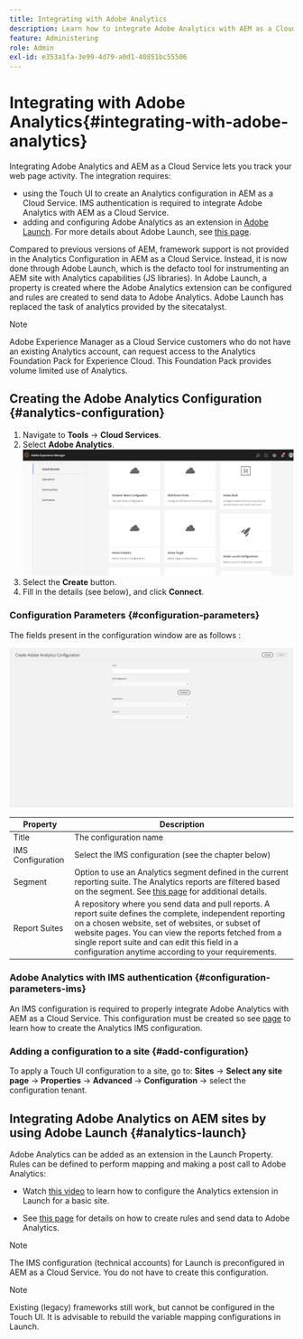 ```yaml
---
title: Integrating with Adobe Analytics
description: Learn how to integrate Adobe Analytics with AEM as a Cloud Service by using the Touch UI and Adobe Launch.
feature: Administering
role: Admin
exl-id: e353a1fa-3e99-4d79-a0d1-40851bc55506
---
```

# Integrating with Adobe Analytics{#integrating-with-adobe-analytics}

Integrating Adobe Analytics and AEM as a Cloud Service lets you track your web page activity. The integration requires:

* using the Touch UI to create an Analytics configuration in AEM as a Cloud Service. IMS authentication is required to integrate Adobe Analytics with AEM as a Cloud Service.
* adding and configuring Adobe Analytics as an extension in [Adobe Launch](#analytics-launch). For more details about Adobe Launch, see [this page](https://experienceleague.adobe.com/docs/experience-platform/tags/get-started/quick-start.html).

Compared to previous versions of AEM, framework support is not provided in the Analytics Configuration in AEM as a Cloud Service. Instead, it is now done through Adobe Launch, which is the defacto tool for instrumenting an AEM site with Analytics capabilities (JS libraries). In Adobe Launch, a property is created where the Adobe Analytics extension can be configured and rules are created to send data to Adobe Analytics. Adobe Launch has replaced the task of analytics provided by the sitecatalyst.

>[!NOTE]
>
>Adobe Experience Manager as a Cloud Service customers who do not have an existing Analytics account, can request access to the Analytics Foundation Pack for Experience Cloud. This Foundation Pack provides volume limited use of Analytics.

## Creating the Adobe Analytics Configuration {#analytics-configuration}

1. Navigate to **Tools** → **Cloud Services**.
2. Select **Adobe Analytics**.
![Adobe Analytics Window](assets/analytics_screen2.png "Adobe Analytics Window")
3. Select the **Create** button.
4. Fill in the details (see below), and click **Connect**.

### Configuration Parameters {#configuration-parameters}

The fields present in the configuration window are as follows :

![Configuration Parameters](assets/properties_field2.png "Configuration Parameters")

| Property | Description |
|---|---|
| Title | The configuration name |
| IMS Configuration | Select the IMS configuration (see the chapter below) |
| Segment | Option to use an Analytics segment defined in the current reporting suite. The Analytics reports are filtered based on the segment. See [this page](https://experienceleague.adobe.com/docs/analytics/components/segmentation/seg-overview.html) for additional details. |
| Report Suites | A repository where you send data and pull reports. A report suite defines the complete, independent reporting on a chosen website, set of websites, or subset of website pages. You can view the reports fetched from a single report suite and can edit this field in a configuration anytime according to your requirements. |

### Adobe Analytics with IMS authentication {#configuration-parameters-ims}

An IMS configuration is required to properly integrate Adobe Analytics with AEM as a Cloud Service. This configuration must be created so see [page](/help/sites-cloud/integrating/integration-adobe-analytics-ims.md) to learn how to create the Analytics IMS configuration.

### Adding a configuration to a site {#add-configuration}

To apply a Touch UI configuration to a site, go to: **Sites** → **Select any site page** → **Properties** → **Advanced** → **Configuration** → select the configuration tenant.

## Integrating Adobe Analytics on AEM sites by using Adobe Launch {#analytics-launch}

Adobe Analytics can be added as an extension in the Launch Property. Rules can be defined to perform mapping and making a post call to Adobe Analytics:

* Watch [this video](https://experienceleague.adobe.com/docs/analytics-learn/tutorials/implementation/via-adobe-launch/basic-configuration-of-the-analytics-launch-extension.html) to learn how to configure the Analytics extension in Launch for a basic site.

* See [this page](https://experienceleague.adobe.com/docs/core-services-learn/implementing-in-websites-with-launch/implement-solutions/analytics.html) for details on how to create rules and send data to Adobe Analytics.

>[!NOTE]
>
>The IMS configuration (technical accounts) for Launch is preconfigured in AEM as a Cloud Service. You do not have to create this configuration.

>[!NOTE]
>
>Existing (legacy) frameworks still work, but cannot be configured in the Touch UI. It is advisable to rebuild the variable mapping configurations in Launch.
